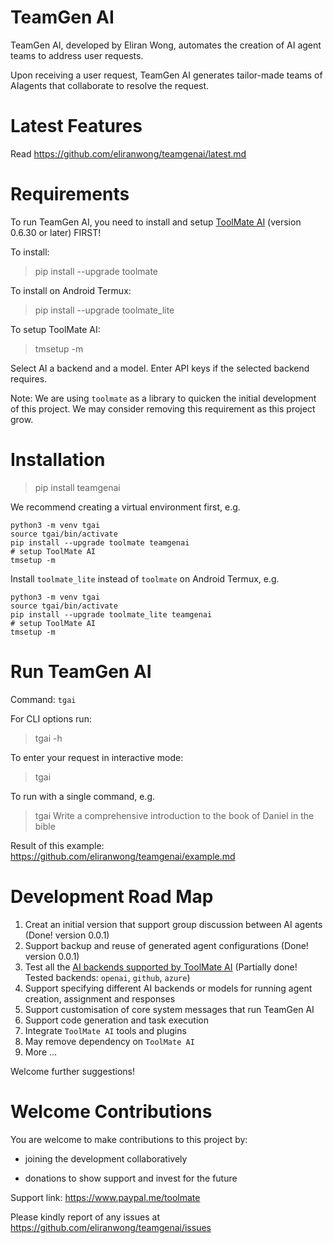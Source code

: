 # TeamGen AI

TeamGen AI, developed by Eliran Wong, automates the creation of AI agent teams to address user requests.

Upon receiving a user request, TeamGen AI generates tailor-made teams of AIagents that collaborate to resolve the request.

# Latest Features

Read https://github.com/eliranwong/teamgenai/latest.md

# Requirements

To run TeamGen AI, you need to install and setup [ToolMate AI](https://github.com/eliranwong/toolmate) (version 0.6.30 or later) FIRST!

To install:

> pip install --upgrade toolmate

To install on Android Termux:

> pip install --upgrade toolmate_lite

To setup ToolMate AI:

> tmsetup -m

Select AI a backend and a model. Enter API keys if the selected backend requires.

Note: We are using `toolmate` as a library to quicken the initial development of this project. We may consider removing this requirement as this project grow.

# Installation

> pip install teamgenai

We recommend creating a virtual environment first, e.g.

```
python3 -m venv tgai
source tgai/bin/activate
pip install --upgrade toolmate teamgenai
# setup ToolMate AI
tmsetup -m
```

Install `toolmate_lite` instead of `toolmate` on Android Termux, e.g.

```
python3 -m venv tgai
source tgai/bin/activate
pip install --upgrade toolmate_lite teamgenai
# setup ToolMate AI
tmsetup -m
```

# Run TeamGen AI

Command: `tgai` 

For CLI options run:

> tgai -h

To enter your request in interactive mode:

> tgai

To run with a single command, e.g.

> tgai Write a comprehensive introduction to the book of Daniel in the bible

Result of this example: https://github.com/eliranwong/teamgenai/example.md

# Development Road Map

1. Creat an initial version that support group discussion between AI agents (Done! version 0.0.1)
2. Support backup and reuse of generated agent configurations (Done! version 0.0.1)
3. Test all the [AI backends supported by ToolMate AI](https://github.com/eliranwong/toolmate#ai-backends-and-models) (Partially done! Tested backends: `openai`, `github`, `azure`)
4. Support specifying different AI backends or models for running agent creation, assignment and responses
5. Support customisation of core system messages that run TeamGen AI
6. Support code generation and task execution
7. Integrate `ToolMate AI` tools and plugins
8. May remove dependency on `ToolMate AI`
9. More ...

Welcome further suggestions!

# Welcome Contributions

You are welcome to make contributions to this project by:

* joining the development collaboratively

* donations to show support and invest for the future

Support link: https://www.paypal.me/toolmate

Please kindly report of any issues at https://github.com/eliranwong/teamgenai/issues